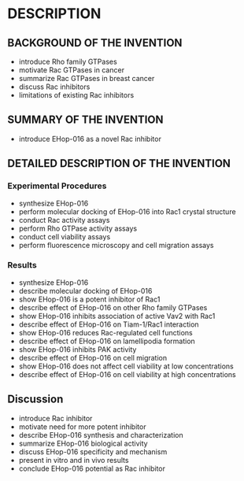 # DESCRIPTION

## BACKGROUND OF THE INVENTION

- introduce Rho family GTPases
- motivate Rac GTPases in cancer
- summarize Rac GTPases in breast cancer
- discuss Rac inhibitors
- limitations of existing Rac inhibitors

## SUMMARY OF THE INVENTION

- introduce EHop-016 as a novel Rac inhibitor

## DETAILED DESCRIPTION OF THE INVENTION

### Experimental Procedures

- synthesize EHop-016
- perform molecular docking of EHop-016 into Rac1 crystal structure
- conduct Rac activity assays
- perform Rho GTPase activity assays
- conduct cell viability assays
- perform fluorescence microscopy and cell migration assays

### Results

- synthesize EHop-016
- describe molecular docking of EHop-016
- show EHop-016 is a potent inhibitor of Rac1
- describe effect of EHop-016 on other Rho family GTPases
- show EHop-016 inhibits association of active Vav2 with Rac1
- describe effect of EHop-016 on Tiam-1/Rac1 interaction
- show EHop-016 reduces Rac-regulated cell functions
- describe effect of EHop-016 on lamellipodia formation
- show EHop-016 inhibits PAK activity
- describe effect of EHop-016 on cell migration
- show EHop-016 does not affect cell viability at low concentrations
- describe effect of EHop-016 on cell viability at high concentrations

## Discussion

- introduce Rac inhibitor
- motivate need for more potent inhibitor
- describe EHop-016 synthesis and characterization
- summarize EHop-016 biological activity
- discuss EHop-016 specificity and mechanism
- present in vitro and in vivo results
- conclude EHop-016 potential as Rac inhibitor

